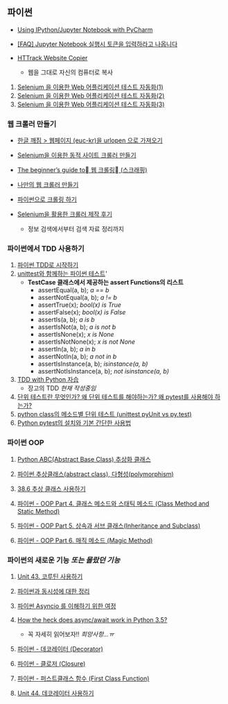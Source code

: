 ## 파이썬

* [Using IPython/Jupyter Notebook with PyCharm](https://www.jetbrains.com/help/pycharm/using-ipython-jupyter-notebook-with-pycharm.html)

* [[FAQ] Jupyter Notebook 실행시 토큰을 입력하라고 나옵니다](https://financedata.github.io/posts/jupyter-notebook-authentication.html)

* [HTTrack Website Copier](https://www.httrack.com/)
    - 웹을 그대로 자신의 컴퓨터로 복사

1. [Selenium 을 이용한 Web 어플리케이션 테스트 자동화(1)](http://tech.whatap.io/2015/10/02/automation-with-selenium/)
1. [Selenium 을 이용한 Web 어플리케이션 테스트 자동화(2)](http://tech.whatap.io/2015/10/16/automation-with-selenium-through-ide-and-webdriver/)
1. [Selenium 을 이용한 Web 어플리케이션 테스트 자동화(3)](http://tech.whatap.io/2015/12/11/data-driven-selenium-test-using-testng/)

### 웹 크롤러 만들기

* [한글 깨짐 > 웹페이지 (euc-kr)을 urlopen 으로 가져오기](https://m.blog.naver.com/PostView.nhn?blogId=binsoore&logNo=220666303601&proxyReferer=https%3A%2F%2Fwww.google.co.kr%2F)

* [Selenium을 이용한 동적 사이트 크롤러 만들기](https://www.slideshare.net/winglessagl/selenium-61525457)
* [The beginner’s guide to 웹 크롤링 (스크래핑)](https://www.slideshare.net/lucypark/the-beginners-guide-to-54279917)
* [나만의 웹 크롤러 만들기](https://beomi.github.io/gb-crawling/)
* [파이썬으로 크롤링 하기](https://medium.com/@mjhans83/%ED%8C%8C%EC%9D%B4%EC%8D%AC%EC%9C%BC%EB%A1%9C-%ED%81%AC%EB%A1%A4%EB%A7%81-%ED%95%98%EA%B8%B0-908e78ee09e0)
* [Selenium을 활용한 크롤러 제작 후기](https://medium.com/@peteryun/python-selenium%EC%9D%84-%ED%99%9C%EC%9A%A9%ED%95%9C-%ED%81%AC%EB%A1%A4%EB%9F%AC-%EB%A7%8C%EB%93%A4%EA%B8%B0-b055cefd1195)
    - 정보 검색에서부터 검색 자료 정리까지


### 파이썬에서 TDD 사용하기

1. [파이썬 TDD로 시작하기](https://www.holaxprogramming.com/2017/06/15/python-get-started/)
2. [unittest와 함께하는 파이썬 테스트](https://www.holaxprogramming.com/2017/06/17/python-with-test/)'
    - **TestCase 클래스에서 제공하는 assert Functions의 리스트**
        - assertEqual(a, b); _a == b_
        - assertNotEqual(a, b); _a != b_
        - assertTrue(x); _bool(x) is True_
        - assertFalse(x); _bool(x) is False_
        - assertIs(a, b); _a is b_
        - assertIsNot(a, b); _a is not b_
        - assertIsNone(x); _x is None_
        - assertIsNotNone(x); _x is not None_
        - assertIn(a, b); _a in b_
        - assertNotIn(a, b); _a not in b_
        - assertIsInstance(a, b); _isinstance(a, b)_
        - assertNotIsInstance(a, b); _not isinstance(a, b)_
1. [TDD with Python 자습](https://wikidocs.net/book/1379)
    - 장고의 TDD _현재 작성중임_
1. [단위 테스트란 무엇인가? 왜 단위 테스트를 해야하는가? 왜 pytest를 사용해야 하는가?](https://cjh5414.github.io/why-pytest/)
1. [python class의 메소드별 단위 테스트 (unittest pyUnit vs py.test)](https://everydayminder.wordpress.com/tag/py-test/)
1. [Python pytest의 설치와 기본 간단한 사용법](https://twpower.github.io/language/2017/02/09/15(pytest%EC%9D%98-%EC%84%A4%EC%B9%98%EC%99%80-%EA%B8%B0%EB%B3%B8-%EA%B0%84%EB%8B%A8%ED%95%9C-%EC%82%AC%EC%9A%A9%EB%B2%95).html)

### 파이썬 OOP

1. [Python ABC(Abstract Base Class) 추상화 클래스](http://bluese05.tistory.com/61)
1. [파이썬 추상클래스(abstract class), 다형성(polymorphism)](https://wayhome25.github.io/cs/2017/04/10/cs-11/)
1. [38.6 추상 클래스 사용하기](https://dojang.io/mod/page/view.php?id=1087)

1. [파이썬 - OOP Part 4. 클래스 메소드와 스태틱 메소드 (Class Method and Static Method)](http://schoolofweb.net/blog/posts/%ED%8C%8C%EC%9D%B4%EC%8D%AC-oop-part-4-%ED%81%B4%EB%9E%98%EC%8A%A4-%EB%A9%94%EC%86%8C%EB%93%9C%EC%99%80-%EC%8A%A4%ED%83%9C%ED%8B%B1-%EB%A9%94%EC%86%8C%EB%93%9C-class-method-and-static-method/)
1. [파이썬 - OOP Part 5. 상속과 서브 클래스(Inheritance and Subclass)](http://schoolofweb.net/blog/posts/%ED%8C%8C%EC%9D%B4%EC%8D%AC-oop-part-5-%EC%83%81%EC%86%8D%EA%B3%BC-%EC%84%9C%EB%B8%8C-%ED%81%B4%EB%9E%98%EC%8A%A4inheritance-and-subclass/)
1. [파이썬 - OOP Part 6. 매직 메소드 (Magic Method)](http://schoolofweb.net/blog/posts/%ED%8C%8C%EC%9D%B4%EC%8D%AC-oop-part-6-%EB%A7%A4%EC%A7%81-%EB%A9%94%EC%86%8C%EB%93%9C-magic-method/)


### 파이썬의 새로운 기능 _또는 몰랐던 기능_

1. [Unit 43. 코루틴 사용하기](https://dojang.io/mod/page/view.php?id=1122)
1. [파이썬과 동시성에 대한 정리](http://hamait.tistory.com/833?category=79136)
1. [파이썬 Asyncio 를 이해하기 위한 여정](http://hamait.tistory.com/834)
1. [How the heck does async/await work in Python 3.5?](https://snarky.ca/how-the-heck-does-async-await-work-in-python-3-5/)
    - 꼭 자세히 읽어보자!! _희망사항...ㅠ_

1. [파이썬 - 데코레이터 (Decorator)](http://schoolofweb.net/blog/posts/%ED%8C%8C%EC%9D%B4%EC%8D%AC-%EB%8D%B0%EC%BD%94%EB%A0%88%EC%9D%B4%ED%84%B0-decorator/)
1. [파이썬 - 클로저 (Closure)](http://schoolofweb.net/blog/posts/%ED%8C%8C%EC%9D%B4%EC%8D%AC-%ED%81%B4%EB%A1%9C%EC%A0%80-closure/)
1. [파이썬 - 퍼스트클래스 함수 (First Class Function)](http://schoolofweb.net/blog/posts/%ED%8C%8C%EC%9D%B4%EC%8D%AC-%ED%8D%BC%EC%8A%A4%ED%8A%B8%ED%81%B4%EB%9E%98%EC%8A%A4-%ED%95%A8%EC%88%98-first-class-function/)
1. [Unit 44. 데코레이터 사용하기](https://dojang.io/mod/page/view.php?id=1131)

